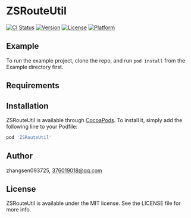 # ZSRouteUtil

[![CI Status](https://img.shields.io/travis/zhangsen093725/ZSRouteUtil.svg?style=flat)](https://travis-ci.org/zhangsen093725/ZSRouteUtil)
[![Version](https://img.shields.io/cocoapods/v/ZSRouteUtil.svg?style=flat)](https://cocoapods.org/pods/ZSRouteUtil)
[![License](https://img.shields.io/cocoapods/l/ZSRouteUtil.svg?style=flat)](https://cocoapods.org/pods/ZSRouteUtil)
[![Platform](https://img.shields.io/cocoapods/p/ZSRouteUtil.svg?style=flat)](https://cocoapods.org/pods/ZSRouteUtil)

## Example

To run the example project, clone the repo, and run `pod install` from the Example directory first.

## Requirements

## Installation

ZSRouteUtil is available through [CocoaPods](https://cocoapods.org). To install
it, simply add the following line to your Podfile:

```ruby
pod 'ZSRouteUtil'
```

## Author

zhangsen093725, 376019018@qq.com

## License

ZSRouteUtil is available under the MIT license. See the LICENSE file for more info.
